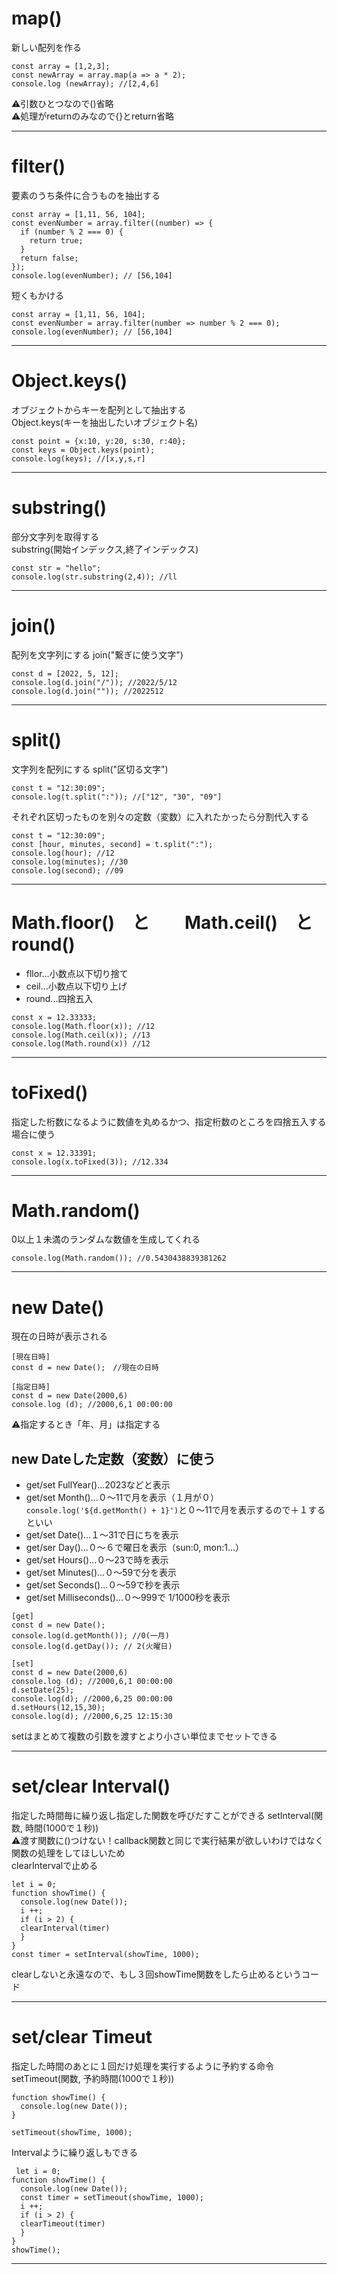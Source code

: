 # map()
新しい配列を作る
~~~
const array = [1,2,3];
const newArray = array.map(a => a * 2);
console.log (newArray); //[2,4,6]
~~~
⚠️引数ひとつなので()省略    
⚠️処理がreturnのみなので{}とreturn省略
***

# filter()
要素のうち条件に合うものを抽出する
~~~
const array = [1,11, 56, 104];
const evenNumber = array.filter((number) => {
  if (number % 2 === 0) {
    return true;
  }
  return false;
});
console.log(evenNumber); // [56,104]
~~~
短くもかける
~~~
const array = [1,11, 56, 104];
const evenNumber = array.filter(number => number % 2 === 0);
console.log(evenNumber); // [56,104]
~~~
***

# Object.keys()
オブジェクトからキーを配列として抽出する  
Object.keys(キーを抽出したいオブジェクト名)
~~~
const point = {x:10, y:20, s:30, r:40};
const keys = Object.keys(point);
console.log(keys); //[x,y,s,r]
~~~
***

# substring()
部分文字列を取得する    
substring(開始インデックス,終了インデックス)
~~~
const str = "hello";
console.log(str.substring(2,4)); //ll
~~~
***

# join()
配列を文字列にする
join("繋ぎに使う文字")
~~~
const d = [2022, 5, 12];
console.log(d.join("/")); //2022/5/12
console.log(d.join("")); //2022512
~~~
***

# split()
文字列を配列にする
split("区切る文字")
~~~
const t = "12:30:09";
console.log(t.split(":")); //["12", "30", "09"]
~~~
それぞれ区切ったものを別々の定数（変数）に入れたかったら分割代入する
~~~
const t = "12:30:09";
const [hour, minutes, second] = t.split(":");
console.log(hour); //12
console.log(minutes); //30
console.log(second); //09
~~~
***

# Math.floor()　と　　Math.ceil()　と　round()
- fllor...小数点以下切り捨て
- ceil...小数点以下切り上げ
- round...四捨五入
~~~
const x = 12.33333;
console.log(Math.floor(x)); //12
console.log(Math.ceil(x)); //13
console.log(Math.round(x)) //12
~~~
***

# toFixed()
指定した桁数になるように数値を丸めるかつ、指定桁数のところを四捨五入する場合に使う
~~~
const x = 12.33391;
console.log(x.toFixed(3)); //12.334
~~~
***

# Math.random()
0以上１未満のランダムな数値を生成してくれる
~~~
console.log(Math.random()); //0.5430438839381262
~~~
***

# new Date()
現在の日時が表示される
~~~
[現在日時]
const d = new Date();　//現在の日時

[指定日時]
const d = new Date(2000,6)
console.log (d); //2000,6,1 00:00:00
~~~
⚠️指定するとき「年、月」は指定する

## new Dateした定数（変数）に使う
- get/set FullYear()...2023などと表示   
- get/set Month()...０〜11で月を表示（１月が０）   
`console.log('${d.getMonth() + 1}')`と０〜11で月を表示するので＋１するといい
- get/set Date()...１〜31で日にちを表示 
- get/ser Day()...０〜６で曜日を表示（sun:0, mon:1...）
- get/set Hours()...０〜23で時を表示
- get/set Minutes()...０〜59で分を表示
- get/set Seconds()...０〜59で秒を表示
- get/set Milliseconds()...０〜999で 1/1000秒を表示
~~~
[get]
const d = new Date();
console.log(d.getMonth()); //0(一月)
console.log(d.getDay()); // 2(火曜日)

[set]
const d = new Date(2000,6)
console.log (d); //2000,6,1 00:00:00
d.setDate(25);
console.log(d); //2000,6,25 00:00:00
d.setHours(12,15,30);
console.log(d); //2000,6,25 12:15:30
~~~
setはまとめて複数の引数を渡すとより小さい単位までセットできる
***

# set/clear Interval()
指定した時間毎に繰り返し指定した関数を呼びだすことができる
setInterval(関数, 時間(1000で１秒))   
⚠️渡す関数に()つけない！callback関数と同じで実行結果が欲しいわけではなく関数の処理をしてほしいため    
clearIntervalで止める
~~~
let i = 0;
function showTime() {
  console.log(new Date());
  i ++;
  if (i > 2) {
  clearInterval(timer)
  }
}
const timer = setInterval(showTime, 1000); 
~~~
clearしないと永遠なので、もし３回showTime関数をしたら止めるというコード
***

# set/clear Timeut
指定した時間のあとに１回だけ処理を実行するように予約する命令    
setTimeout(関数, 予約時間(1000で１秒))  
~~~
function showTime() {
  console.log(new Date());
}

setTimeout(showTime, 1000);
~~~
Intervalように繰り返しもできる
~~~
 let i = 0;
function showTime() {
  console.log(new Date());
  const timer = setTimeout(showTime, 1000);
  i ++;
  if (i > 2) {
  clearTimeout(timer)
  }
}
showTime();
~~~
***
